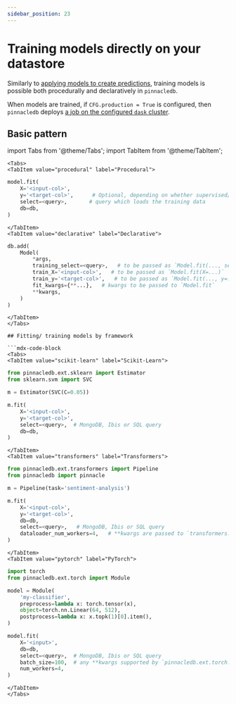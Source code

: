 ```yaml
---
sidebar_position: 23
---
```


# Training models directly on your datastore

Similarly to [applying models to create predictions](21_apply_models.mdx), training models is possible both procedurally and declaratively in `pinnacledb`.

When models are trained, if `CFG.production = True` is configured, then `pinnacledb` deploys [a job on the configured `dask` cluster](31_non_blocking_dask_jobs.md).

## Basic pattern

import Tabs from '@theme/Tabs';
import TabItem from '@theme/TabItem';

```mdx-code-block
<Tabs>
<TabItem value="procedural" label="Procedural">
```

```python
model.fit(
    X='<input-col>',
    y='<target-col>',      # Optional, depending on whether supervised/ unsupervised,
    select=<query>,       # query which loads the training data
    db=db,
)
```

```mdx-code-block
</TabItem>
<TabItem value="declarative" label="Declarative">
```

```python
db.add(
    Model(
        *args, 
        training_select=<query>,   # to be passed as `Model.fit(..., select=...)`
        train_X='<input-col>',   # to be passed as `Model.fit(X=...)`
        train_y='<target-col>',   # to be passed as `Model.fit(..., y=...)`
        fit_kwargs={**...},   # kwargs to be passed to `Model.fit`
        **kwargs,
    )
)
```

```mdx-code-block
</TabItem>
</Tabs>

## Fitting/ training models by framework

```mdx-code-block
<Tabs>
<TabItem value="scikit-learn" label="Scikit-Learn">
```

```python
from pinnacledb.ext.sklearn import Estimator
from sklearn.svm import SVC

m = Estimator(SVC(C=0.05))

m.fit(
    X='<input-col>',
    y='<target-col>',
    select=<query>,  # MongoDB, Ibis or SQL query
    db=db,
)
```

```mdx-code-block
</TabItem>
<TabItem value="transformers" label="Transformers">
```

```python
from pinnacledb.ext.transformers import Pipeline
from pinnacledb import pinnacle

m = Pipeline(task='sentiment-analysis')

m.fit(
    X='<input-col>',
    y='<target-col>',
    db=db,
    select=<query>,   # MongoDB, Ibis or SQL query
    dataloader_num_workers=4,   # **kwargs are passed to `transformers.TrainingArguments`
)
```

```mdx-code-block
</TabItem>
<TabItem value="pytorch" label="PyTorch">
```

```python
import torch
from pinnacledb.ext.torch import Module

model = Module(
    'my-classifier',
    preprocess=lambda x: torch.tensor(x),
    object=torch.nn.Linear(64, 512),
    postprocess=lambda x: x.topk(1)[0].item(),
)

model.fit(
    X='<input>',
    db=db,
    select=<query>,  # MongoDB, Ibis or SQL query
    batch_size=100,  # any **kwargs supported by `pinnacledb.ext.torch.TorchTrainerConfiguration`
    num_workers=4,
)
```

```mdx-code-block
</TabItem>
</Tabs>
```